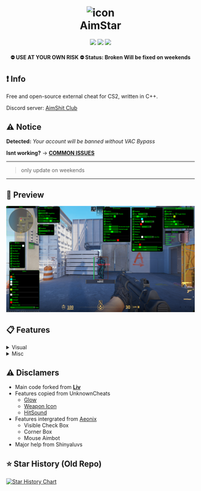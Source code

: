 <h1 align="center">
  <img src="https://raw.githubusercontent.com/CowNowK/AimStarCS2/master/AS_Logo.png" alt="icon" style="width: 100px; height: 100px"><br>
  AimStar
</h1>
<p align="center">
<a href="https://en.wikipedia.org/wiki/C%2B%2B"><img src="https://img.shields.io/badge/build-C++-blue?style=flat&label=Language"></a>
<a href="https://store.steampowered.com/app/730/CounterStrike_2"><img src="https://img.shields.io/badge/Game-CS2-red.svg?style=flat"></a>
<a href="LICENSE.txt"><img src="https://img.shields.io/github/license/CowNowK/AimStarCS2.svg?style=flat"></a>
</p>
<h4 align="center">
  ⛔ USE AT YOUR OWN RISK ⛔
  Status: Broken
  Will be fixed on weekends
</h4>

## ❗ Info

Free and open-source external cheat for CS2, written in C++.

Discord server: [AimShit Club](https://discord.com/invite/VgRrxwesPz)
<!--
I made a discord server, where you can get support and much more! Join to us!
[**__Discord__**](https://discord.gg/Sw9ejh69GC)-->

## ⚠️ Notice

**Detected:** *Your account will be banned without VAC Bypass*

**Isnt working?** -> [**__COMMON ISSUES__**](https://github.com/CowNowK/AimStarCS2/discussions/19)

***
> only update on weekends
***
## 📸 Preview
![](/image2.png)

## 📋 Features

<details>
<summary>Visual</summary>
  
- ESP
- Glow
- Radar
- Crosshairs
- No Flash
</details>

<details>
<summary>Misc</summary>

- Bhop
- Aimbot
- Triggerbot
- Languages Settings
- Hit Sound
- Bomb Timer
</details>

## ⚠️ Disclamers
- Main code forked from [**__Liv__**](https://github.com/TKazer/CS2_External)
- Features copied from UnknownCheats
  - [Glow](https://www.unknowncheats.me/forum/counter-strike-2-a/604503-glow-external.html)
  - [Weapon Icon](https://www.unknowncheats.me/forum/counter-strike-2-a/608799-weapon-icon-esp.html)
  - [HitSound](https://www.unknowncheats.me/forum/counter-strike-2-releases/607417-hitsound-external.html)
- Features intergrated from [Aeonix](https://github.com/Fr0go1/Aeonix-Cs2)
  - Visible Check Box
  - Corner Box
  - Mouse Aimbot
- Major help from Shinyaluvs

## ⭐ Star History (Old Repo)

[![Star History Chart](https://api.star-history.com/svg?repos=CowNowK/AimStarCS2&type=Date)](https://star-history.com/#CowNowK/AimStarCS2&Date)
